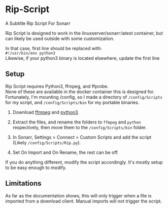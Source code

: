 # Rip-Script
A Subtitle Rip Script For Sonarr

Rip Script is designed to work in the linuxserver/sonarr:latest container, but can likely be used outside with some customization.

In that case, first line should be replaced with:  
`#!/usr/bin/env python3`  
Likewise, if your python3 binary is located elsewhere, update the first line

## Setup
Rip Script requires Python3, ffmpeg, and ffprobe.  
None of these are available in the docker container this is designed for.  
Fortunately, I'm mounting /config, so I made a directory of `/config/Scripts` for my script, and `/config/Scripts/bin` for my portable binaries.  
1. Download [ffmpeg](https://johnvansickle.com/ffmpeg/) and [python3](https://github.com/indygreg/python-build-standalone).

2. Extract the files, and rename the folders to `ffmpeg` and `python` respectively, then move them to the `/config/Scripts/bin` folder.  

3. In Sonarr, Settings > Connect > Custom Scripts and add the script (Likely `/config/Scripts/Rip.py`).

4. Set On Import and On Rename, the rest can be off.

If you do anything different, modify the script accordingly. It's mostly setup to be easy enough to modify.

## Limitations
As far as the documentation shows, this will only trigger when a file is imported from a download client.
Manual imports will not trigger the script.